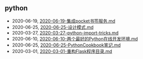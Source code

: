 ## python
* 2020-06-19, [2020-06-19-集成pocket书签服务.md](../posts/2020-06-19-集成pocket书签服务.md)
* 2020-06-25, [2020-06-25-设计模式.md](../posts/2020-06-25-设计模式.md)
* 2020-03-27, [2020-03-27-python-import-tricks.md](../posts/2020-03-27-python-import-tricks.md)
* 2020-06-10, [2020-06-10-两个最好的Python在线开发环境.md](../posts/2020-06-10-两个最好的Python在线开发环境.md)
* 2020-06-25, [2020-06-25-PythonCookbook笔记.md](../posts/2020-06-25-PythonCookbook笔记.md)
* 2020-03-01, [2020-03-01-重构Flask程序目录.md](../posts/2020-03-01-重构Flask程序目录.md)